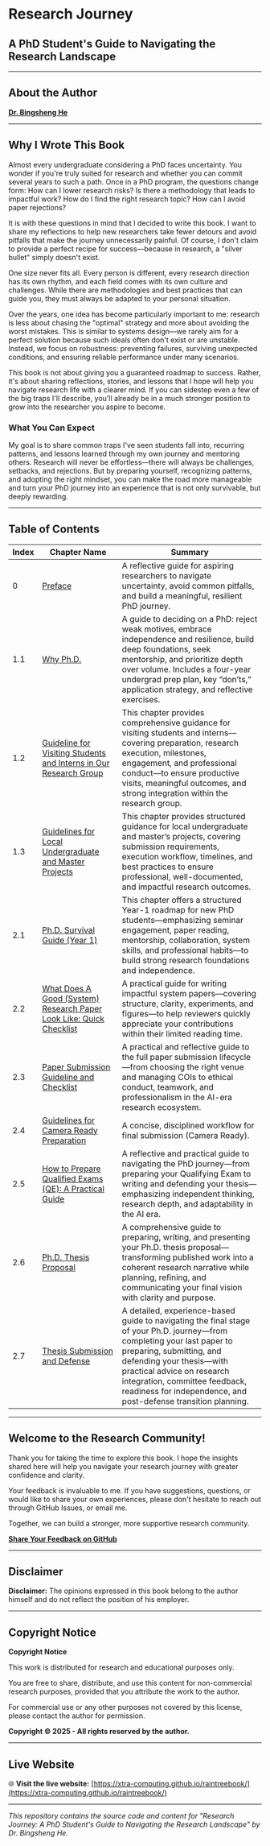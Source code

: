 # Research Journey
## A PhD Student's Guide to Navigating the Research Landscape

---

## About the Author
**[Dr. Bingsheng He](https://www.comp.nus.edu.sg/~hebs/)**

---

## Why I Wrote This Book

Almost every undergraduate considering a PhD faces uncertainty. You wonder if you're truly suited for research and whether you can commit several years to such a path. Once in a PhD program, the questions change form: How can I lower research risks? Is there a methodology that leads to impactful work? How do I find the right research topic? How can I avoid paper rejections?

It is with these questions in mind that I decided to write this book. I want to share my reflections to help new researchers take fewer detours and avoid pitfalls that make the journey unnecessarily painful. Of course, I don't claim to provide a perfect recipe for success—because in research, a "silver bullet" simply doesn't exist.

One size never fits all. Every person is different, every research direction has its own rhythm, and each field comes with its own culture and challenges. While there are methodologies and best practices that can guide you, they must always be adapted to your personal situation.

Over the years, one idea has become particularly important to me: research is less about chasing the "optimal" strategy and more about avoiding the worst mistakes. This is similar to systems design—we rarely aim for a perfect solution because such ideals often don't exist or are unstable. Instead, we focus on robustness: preventing failures, surviving unexpected conditions, and ensuring reliable performance under many scenarios.

This book is not about giving you a guaranteed roadmap to success. Rather, it's about sharing reflections, stories, and lessons that I hope will help you navigate research life with a clearer mind. If you can sidestep even a few of the big traps I'll describe, you'll already be in a much stronger position to grow into the researcher you aspire to become.

### What You Can Expect

My goal is to share common traps I've seen students fall into, recurring patterns, and lessons learned through my own journey and mentoring others. Research will never be effortless—there will always be challenges, setbacks, and rejections. But by preparing yourself, recognizing patterns, and adopting the right mindset, you can make the road more manageable and turn your PhD journey into an experience that is not only survivable, but deeply rewarding.

---

## Table of Contents

| Index | Chapter Name | Summary|
|-------|--------------|----------------------------|
| 0 | [Preface](https://docs.google.com/document/d/1HiFF9NFJarE1D39uioxvOi8lMh0E_Dx5skmrnffP-1I/edit?usp=drive_link) | A reflective guide for aspiring researchers to navigate uncertainty, avoid common pitfalls, and build a meaningful, resilient PhD journey. |
| 1.1 | [Why Ph.D.](https://docs.google.com/document/d/1dL_0wS5fJs9NiIlOYGJuh22k8dazc7pbYHq3iXquzn4/edit?usp=drive_link) | A guide to deciding on a PhD: reject weak motives, embrace independence and resilience, build deep foundations, seek mentorship, and prioritize depth over volume. Includes a four-year undergrad prep plan, key “don’ts,” application strategy, and reflective exercises. |
| 1.2 | [Guideline for Visiting Students and Interns in Our Research Group](https://docs.google.com/document/d/157WKVehFn42rRV8FLN9WkaeU5-HOyF-XHmWc6bDCn9o/edit?usp=sharing) | This chapter provides comprehensive guidance for visiting students and interns—covering preparation, research execution, milestones, engagement, and professional conduct—to ensure productive visits, meaningful outcomes, and strong integration within the research group. |
| 1.3 | [Guidelines for Local Undergraduate and Master Projects](https://docs.google.com/document/d/1Ou0lUaKcBm-lyG5A7_3zfIzb8dsrpGZRHRyJABNidbw/edit?usp=sharing) | This chapter provides structured guidance for local undergraduate and master’s projects, covering submission requirements, execution workflow, timelines, and best practices to ensure professional, well-documented, and impactful research outcomes. |
| 2.1 | [Ph.D. Survival Guide (Year 1)](https://docs.google.com/document/d/1yjxc4xLb06YNs_stDaJqaipItgqE_3dy/edit?usp=sharing&ouid=102273595235223474268&rtpof=true&sd=true) | This chapter offers a structured Year-1 roadmap for new PhD students—emphasizing seminar engagement, paper reading, mentorship, collaboration, system skills, and professional habits—to build strong research foundations and independence. |
| 2.2 | [What Does A Good (System) Research Paper Look Like: Quick Checklist](https://docs.google.com/document/d/1pA2F6LJjJfxD0Brn15MrV48FKrjryQMM/edit?usp=sharing&ouid=102273595235223474268&rtpof=true&sd=true) | A practical guide for writing impactful system papers—covering structure, clarity, experiments, and figures—to help reviewers quickly appreciate your contributions within their limited reading time. |
| 2.3 | [Paper Submission Guideline and Checklist](https://docs.google.com/document/d/1Kbd5lF3H7Qjp4MXLC9zVNJPqqpImFAwmXTJLd1CaMDk/edit?usp=sharing) | A practical and reflective guide to the full paper submission lifecycle—from choosing the right venue and managing COIs to ethical conduct, teamwork, and professionalism in the AI-era research ecosystem. |
| 2.4 | [Guidelines for Camera Ready Preparation](https://docs.google.com/presentation/d/1UuuQaGhY8Ho_glMVA0YMHw5w9B6ekecz/edit?usp=sharing&ouid=102273595235223474268&rtpof=true&sd=true) |  A concise, disciplined workflow for final submission (Camera Ready). |
| 2.5 | [How to Prepare Qualified Exams (QE): A Practical Guide](https://docs.google.com/document/d/1sG2ail2ZNNqR_DK3ZFtM3_qFqNnMeR85HPb9dCSeAGM/edit?usp=sharing) | A reflective and practical guide to navigating the PhD journey—from preparing your Qualifying Exam to writing and defending your thesis—emphasizing independent thinking, research depth, and adaptability in the AI era. |
| 2.6 | [Ph.D. Thesis Proposal](https://docs.google.com/document/d/1jLayHD2Mh_cbZijw1lojq_7yesLDNc1D-SDOhjQDFlE/edit?usp=sharing) | A comprehensive guide to preparing, writing, and presenting your Ph.D. thesis proposal—transforming published work into a coherent research narrative while planning, refining, and communicating your final vision with clarity and purpose. |
| 2.7 | [Thesis Submission and Defense](https://docs.google.com/document/d/17WCfqv5kxnDRMgIV6yZX4XAXAFvH01oO-N2NSs6Y6cM/edit?usp=sharing) | A detailed, experience-based guide to navigating the final stage of your Ph.D. journey—from completing your last paper to preparing, submitting, and defending your thesis—with practical advice on research integration, committee feedback, readiness for independence, and post-defense transition planning. |


---

## Welcome to the Research Community!

Thank you for taking the time to explore this book. I hope the insights shared here will help you navigate your research journey with greater confidence and clarity.

Your feedback is invaluable to me. If you have suggestions, questions, or would like to share your own experiences, please don't hesitate to reach out through GitHub Issues, or email me.

Together, we can build a stronger, more supportive research community.

**[Share Your Feedback on GitHub](https://github.com/Xtra-Computing/raintreebook/issues)**

---

## Disclaimer

**Disclaimer:** The opinions expressed in this book belong to the author himself and do not reflect the position of his employer.

---

## Copyright Notice

**Copyright Notice**

This work is distributed for research and educational purposes only.

You are free to share, distribute, and use this content for non-commercial research purposes, provided that you attribute the work to the author.

For commercial use or any other purposes not covered by this license, please contact the author for permission.

**Copyright © 2025 - All rights reserved by the author.**

---

## Live Website

🌐 **Visit the live website:** [https://xtra-computing.github.io/raintreebook/](https://xtra-computing.github.io/raintreebook/)

---

*This repository contains the source code and content for "Research Journey: A PhD Student's Guide to Navigating the Research Landscape" by Dr. Bingsheng He.*
